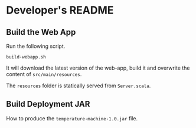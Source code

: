 # Developer's README

## Build the Web App

Run the following script.

    build-webapp.sh

It will download the latest version of the web-app, build it and overwrite the content of `src/main/resources`.

The `resources` folder is statically served from `Server.scala`.


## Build Deployment JAR

How to produce the `temperature-machine-1.0.jar` file.

